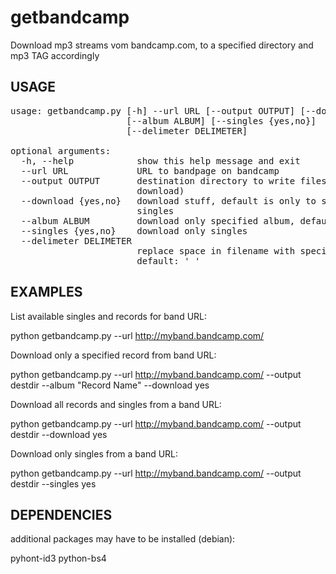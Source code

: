 getbandcamp
===========

Download mp3 streams vom bandcamp.com, to a specified directory and mp3 TAG
accordingly


USAGE
------------
<pre>
usage: getbandcamp.py [-h] --url URL [--output OUTPUT] [--download {yes,no}]
                      [--album ALBUM] [--singles {yes,no}]
                      [--delimeter DELIMETER]

optional arguments:
  -h, --help            show this help message and exit
  --url URL             URL to bandpage on bandcamp
  --output OUTPUT       destination directory to write files in (default:
                        download)
  --download {yes,no}   download stuff, default is only to show records and
                        singles
  --album ALBUM         download only specified album, default: all
  --singles {yes,no}    download only singles
  --delimeter DELIMETER
                        replace space in filename with specified string,
                        default: '_'
</pre>


EXAMPLES
------------
List available singles and records for band URL:

 python getbandcamp.py --url http://myband.bandcamp.com/

Download only a specified record from band URL:

 python getbandcamp.py --url http://myband.bandcamp.com/ --output destdir --album "Record Name" --download yes

Download all records and singles from a band URL:
 
 python getbandcamp.py --url http://myband.bandcamp.com/ --output destdir --download yes

Download only singles from a band URL:

 python getbandcamp.py --url http://myband.bandcamp.com/ --output destdir --singles yes


DEPENDENCIES
------------
additional packages may have to be installed (debian):

 pyhont-id3
 python-bs4
